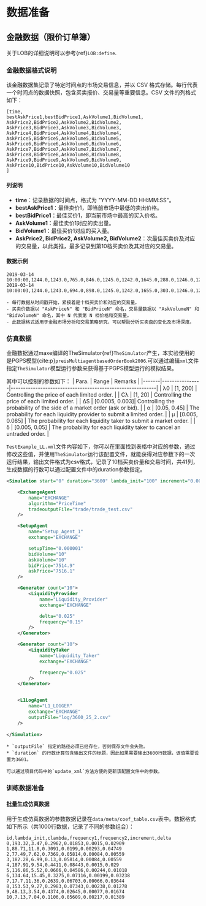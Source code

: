 # 数据准备


## 金融数据（限价订单簿）
关于LOB的详细说明可以参考{ref}`LOB:define`.

### 金融数据格式说明


该金融数据集记录了特定时间点的市场交易信息，并以 CSV 格式存储。每行代表一个时间点的数据快照，包含买卖报价、交易量等重要信息。CSV 文件的列格式如下：

```
[time,
bestAskPrice1,bestBidPrice1,AskVolume1,BidVolume1,
AskPrice2,BidPrice2,AskVolume2,BidVolume2,
AskPrice3,BidPrice3,AskVolume3,BidVolume3,
AskPrice4,BidPrice4,AskVolume4,BidVolume4,
AskPrice5,BidPrice5,AskVolume5,BidVolume5,
AskPrice6,BidPrice6,AskVolume6,BidVolume6,
AskPrice7,BidPrice7,AskVolume7,BidVolume7,
AskPrice8,BidPrice8,AskVolume8,BidVolume8,
AskPrice9,BidPrice9,AskVolume9,BidVolume9,
AskPrice10,BidPrice10,AskVolume10,BidVolume10
]
```

#### 列说明

- **time**：记录数据的时间点，格式为 "YYYY-MM-DD HH:MM:SS"。
- **bestAskPrice1**：最佳卖价1，即当前市场中最低的卖出价格。
- **bestBidPrice1**：最佳买价1，即当前市场中最高的买入价格。
- **AskVolume1**：最佳卖价1对应的卖出量。
- **BidVolume1**：最佳买价1对应的买入量。
- **AskPrice2, BidPrice2, AskVolume2, BidVolume2**：次最佳买卖价及对应的交易量，以此类推，最多记录到第10档买卖价及其对应的交易量。

#### 数据示例

```
2019-03-14 10:00:00,1244.0,1243.0,765.0,846.0,1245.0,1242.0,1645.0,288.0,1246.0,1241.0,2410.0,1259.0,1247.0,1240.0,2646.0,4509.0,1248.0,1239.0,3595.0,773.0,1249.0,1238.0,4935.0,923.0,1250.0,1237.0,5560.0,1566.0,1251.0,1236.0,1030.0,932.0,1252.0,1235.0,1728.0,908.0,1253.0,1234.0,3580.0,160.0
2019-03-14 10:00:03,1244.0,1243.0,694.0,898.0,1245.0,1242.0,1655.0,303.0,1246.0,1241.0,2410.0,1359.0,1247.0,1240.0,2646.0,4509.0,1248.0,1239.0,3595.0,773.0,1249.0,1238.0,4935.0,923.0,1250.0,1237.0,5543.0,1566.0,1251.0,1236.0,1030.0,932.0,1252.0,1235.0,1728.0,898.0,1253.0,1234.0,3588.0,160.0
```

```{note}
- 每行数据从时间戳开始，紧接着是十档买卖价和对应的交易量。
- 买卖价数据以 "AskPriceN" 和 "BidPriceN" 命名，交易量数据以 "AskVolumeN" 和 "BidVolumeN" 命名，其中 N 代表第 N 档价格和交易量。
- 此数据格式适用于金融市场分析和交易策略研究，可以帮助分析买卖盘的变化及市场深度。
```


### 仿真数据

金融数据通过maxe编译的TheSimulator{ref}`TheSimulator`产生，本实验使用的是PGPS模型{cite:p}`preisMultiagentbasedOrderBook2006`.可以通过编辑`xml`文件指定`TheSimulator`模型运行参数来获得基于PGPS模型运行的模拟结果。

其中可以控制的参数如下：
| Para. | Range          | Remarks                                                   |
|-------|----------------|-----------------------------------------------------------|
| λ0    | [1, 200]       | Controlling the price of each limited order.              |
| Cλ    | [1, 20]        | Controlling the price of each limited order.              |
| ∆S    | [0.0005, 0.003]| Controlling the probability of the side of a market order (ask or bid). |
| α     | [0.05, 0.45]   | The probability for each liquidity provider to submit a limited order. |
| μ     | [0.005, 0.085] | The probability for each liquidity taker to submit a market order. |
| δ     | [0.005, 0.05]  | The probability for each liquidity taker to cancel an untraded order. |


`TestExample_LL.xml`文件内容如下，你可以在里面找到表格中对应的参数，通过修改这些值，并使用`TheSimulator`运行该配置文件，就能获得对应参数下的一次运行结果，输出文件格式为csv格式，记录了10档买卖价量和交易时间，共41列，生成数据的行数可以通过配置文件中的duration参数指定。
```xml
<Simulation start="0" duration="3600" lambda_init="100" increment="0.001" c_lambda="10">

    <ExchangeAgent
        name="EXCHANGE"
        algorithm="PriceTime"
        tradeoutputFile="trade/trade_test.csv"
    />

    <SetupAgent         
        name="Setup_Agent_1"      
        exchange="EXCHANGE"               

        setupTime="0.000001"
        bidVolume="10"
        askVolume="10"
        bidPrice="7514.9"
        askPrice="7516.1"
    />

    <Generator count="10">
        <LiquidityProvider
            name="Liquidity_Provider"
            exchange="EXCHANGE"

            delta="0.025"
            frequency="0.15"
        />
    </Generator>

    <Generator count="10">
        <LiquidityTaker
            name="Liquidity_Taker"
            exchange="EXCHANGE"

            frequency="0.025"
        />
    </Generator>


    <L1LogAgent
        name="L1_LOGGER"
        exchange="EXCHANGE"
        outputFile="log/3600_25_2.csv"
    />
    
</Simulation>
```

```{warning}
* `outputFile` 指定的路径必须已经存在，否则保存文件会失败。
* `duration` 的行数计算包含输出文件的标题，因此如果需要输出3600行数据，该值需要设置为3601。
```

```{note}
可以通过项目代码中的`update_xml`方法方便的更新该配置文件中的参数。
```

### 训练数据准备
#### 批量生成仿真数据
用于生成仿真数据的参数数据记录在`data/meta/coef_table.csv`表中。数据格式如下所示（共1000行数据，记录了不同的参数组合）：
```csv
id,lambda_init,clambda,frequency1,frequency2,increment,delta
0,193.32,3.47,0.2962,0.01853,0.0015,0.02909
1,88.71,11.8,0.3091,0.0199,0.00293,0.04749
2,77.49,7.62,0.7369,0.05814,0.00084,0.00559
3,182.28,6.99,0.13,0.05814,0.00084,0.00559
4,187.91,9.54,0.4411,0.08443,0.0015,0.029
5,116.86,5.52,0.0666,0.04586,0.00244,0.01018
6,134.64,15.45,0.3275,0.07116,0.00199,0.03238
7,17.7,11.36,0.2639,0.06703,0.00066,0.03644
8,153.53,9.27,0.2983,0.07343,0.00238,0.01278
9,48.13,3.54,0.4374,0.02645,0.00077,0.01674
10,7.13,7.04,0.1106,0.05609,0.00217,0.01389
```



####